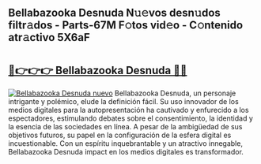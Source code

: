 ## Bellabazooka Desnuda N𝚞𝚎vos desn𝚞dos filtr𝚊dos - Parts-67M F𝚘tos vid𝚎o - C𝚘ntenido atr𝚊ctivo 5X6aF

# <h2><a href="http://mbc19g.tromn.icu/?c=Bellabazooka+Desnuda">🔗👉👉👉 Bellabazooka Desnuda 🔗🔗</a></h2>

[![Bellabazooka Desnuda nuevo](https://i.imgur.com/pEAQMta.gif)](http://mbc19g.tromn.icu/?c=Bellabazooka+Desnuda)
Bellabazooka Desnuda, un personaje intrigante y polémico, elude la definición fácil. Su uso innovador de los medios digitales para la autopresentación ha cautivado y enfurecido a los espectadores, estimulando debates sobre el consentimiento, la identidad y la esencia de las sociedades en línea. A pesar de la ambigüedad de sus objetivos futuros, su papel en la configuración de la esfera digital es incuestionable. Con un espíritu inquebrantable y un atractivo innegable, Bellabazooka Desnuda impact en los medios digitales es transformador.
